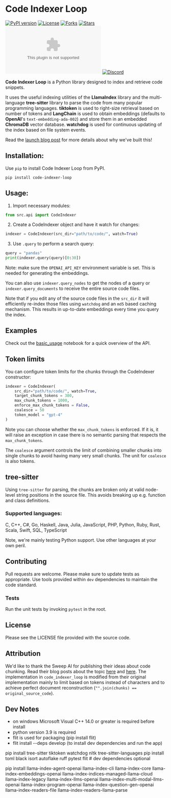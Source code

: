 # Code Indexer Loop

[![PyPI version](https://badge.fury.io/py/code-indexer-loop.svg?v=2)](https://pypi.org/project/code-indexer-loop/)
[![License](https://img.shields.io/github/license/definitive-io/code-indexer-loop?v=2)](LICENSE)
[![Forks](https://img.shields.io/github/forks/definitive-io/code-indexer-loop?v=2)](https://github.com/definitive-io/code-indexer-loop/network)
[![Stars](https://img.shields.io/github/stars/definitive-io/code-indexer-loop?v=2)](https://github.com/definitive-io/code-indexer-loop/stargazers)
[![Twitter](https://img.shields.io/twitter/url/https/twitter.com?style=social&label=Follow%20%40DefinitiveIO)](https://twitter.com/definitiveio)
[![Discord](https://dcbadge.vercel.app/api/server/CPJJfq87Vx?compact=true&style=flat)](https://discord.gg/CPJJfq87Vx)


**Code Indexer Loop** is a Python library designed to index and retrieve code snippets. 

It uses the useful indexing utilities of the **LlamaIndex** library and the multi-language **tree-sitter** library to parse the code from many popular programming languages. **tiktoken** is used to right-size retrieval based on number of tokens and **LangChain** is used to obtain embeddings (defaults to **OpenAI**'s `text-embedding-ada-002`) and store them in an embedded **ChromaDB** vector database. **watchdog** is used for continuous updating of the index based on file system events.

Read the [launch blog post](https://www.definitive.io/blog/open-sourcing-code-indexer-loop) for more details about why we've built this!

## Installation:
Use `pip` to install Code Indexer Loop from PyPI.
```
pip install code-indexer-loop
```

## Usage:
1. Import necessary modules:
```python
from src.api import CodeIndexer
```
2. Create a CodeIndexer object and have it watch for changes:
```python
indexer = CodeIndexer(src_dir="path/to/code/", watch=True)
```
3. Use `.query` to perform a search query:
```python
query = "pandas"
print(indexer.query(query)[0:30])
```

Note: make sure the `OPENAI_API_KEY` environment variable is set. This is needed for generating the embeddings.

You can also use `indexer.query_nodes` to get the nodes of a query or `indexer.query_documents` to receive the entire source code files.

Note that if you edit any of the source code files in the `src_dir` it will efficiently re-index those files using `watchdog` and an `md5` based caching mechanism. This results in up-to-date embeddings every time you query the index.

## Examples
Check out the [basic_usage](examples/basic_usage.ipynb) notebook for a quick overview of the API.

## Token limits
You can configure token limits for the chunks through the CodeIndexer constructor:

```python
indexer = CodeIndexer(
    src_dir="path/to/code/", watch=True,
    target_chunk_tokens = 300,
    max_chunk_tokens = 1000,
    enforce_max_chunk_tokens = False,
    coalesce = 50
    token_model = "gpt-4"
)
```

Note you can choose whether the `max_chunk_tokens` is enforced. If it is, it will raise an exception in case there is no semantic parsing that respects the `max_chunk_tokens`.

The `coalesce` argument controls the limit of combining smaller chunks into single chunks to avoid having many very small chunks. The unit for `coalesce` is also tokens.

## tree-sitter
Using `tree-sitter` for parsing, the chunks are broken only at valid node-level string positions in the source file. This avoids breaking up e.g. function and class definitions.

### Supported languages:
C, C++, C#, Go, Haskell, Java, Julia, JavaScript, PHP, Python, Ruby, Rust, Scala, Swift, SQL, TypeScript

Note, we're mainly testing Python support. Use other languages at your own peril.

## Contributing
Pull requests are welcome. Please make sure to update tests as appropriate. Use tools provided within `dev` dependencies to maintain the code standard.

### Tests
Run the unit tests by invoking `pytest` in the root.

## License
Please see the LICENSE file provided with the source code.

## Attribution
We'd like to thank the Sweep AI for publishing their ideas about code chunking. Read their blog posts about the topic [here](https://docs.sweep.dev/blogs/chunking-2m-files) and [here](https://docs.sweep.dev/blogs/chunking-improvements). The implementation in `code_indexer_loop` is modified from their original implementation mainly to limit based on tokens instead of characters and to achieve perfect document reconstruction (`"".join(chunks) == original_source_code`).

## Dev Notes
- on windows Microsoft Visual C++ 14.0 or greater is required before install
- python version 3.9 is required
- flit is used for packaging (pip install flit)
- flit install --deps develop (to install dev dependencies and run the app)



pip install tree-sitter tiktoken watchdog nltk tree-sitter-languages
pip install toml black isort autoflake ruff pytest flit     # dev dependencies optional

pip install llama-index-agent-openai llama-index-cli llama-index-core llama-index-embeddings-openai llama-index-indices-managed-llama-cloud llama-index-legacy llama-index-llms-openai llama-index-multi-modal-llms-openai llama-index-program-openai llama-index-question-gen-openai llama-index-readers-file llama-index-readers-llama-parse